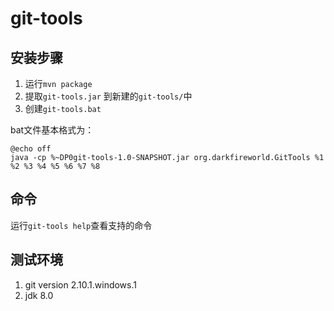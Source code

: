 # git-tools

## 安装步骤

1. 运行`mvn package`
2. 提取`git-tools.jar` 到新建的`git-tools/`中
3. 创建`git-tools.bat`

bat文件基本格式为：

```
@echo off
java -cp %~DP0git-tools-1.0-SNAPSHOT.jar org.darkfireworld.GitTools %1 %2 %3 %4 %5 %6 %7 %8

```

## 命令

运行`git-tools help`查看支持的命令

## 测试环境

1. git version 2.10.1.windows.1
2. jdk 8.0